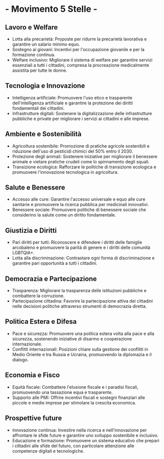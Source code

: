 # - Movimento 5 Stelle -

## Lavoro e Welfare
- Lotta alla precarietà: Proposte per ridurre la precarietà lavorativa e garantire un salario minimo equo.
- Sostegno ai giovani: Incentivi per l'occupazione giovanile e per la formazione continua.
- Welfare inclusivo: Migliorare il sistema di welfare per garantire servizi essenziali a tutti i cittadini, compresa la procreazione medicalmente assistita per tutte le donne.

## Tecnologia e Innovazione
- Intelligenza artificiale: Promuovere l'uso etico e trasparente dell'intelligenza artificiale e garantire la protezione dei diritti fondamentali dei cittadini.
- Infrastrutture digitali: Sostenere la digitalizzazione delle infrastrutture pubbliche e private per migliorare i servizi ai cittadini e alle imprese.

## Ambiente e Sostenibilità
- Agricoltura sostenibile: Promozione di pratiche agricole sostenibili e riduzione dell'uso di pesticidi chimici del 50% entro il 2030.
- Protezione degli animali: Sostenere iniziative per migliorare il benessere animale e vietare pratiche crudeli come lo spinnamento degli squali.
- Transizione ecologica: Rafforzare le politiche di transizione ecologica e promuovere l'innovazione tecnologica in agricoltura.

## Salute e Benessere
- Accesso alle cure: Garantire l'accesso universale e equo alle cure sanitarie e promuovere la ricerca pubblica per medicinali innovativi.
- Benessere sociale: Promuovere politiche di benessere sociale che considerino la salute come un diritto fondamentale.

## Giustizia e Diritti
- Pari diritti per tutti: Riconoscere e difendere i diritti delle famiglie arcobaleno e promuovere la parità di genere e i diritti delle comunità LGBTQIA+.
- Lotta alla discriminazione: Contrastare ogni forma di discriminazione e garantire pari opportunità a tutti i cittadini.

## Democrazia e Partecipazione
- Trasparenza: Migliorare la trasparenza delle istituzioni pubbliche e combattere la corruzione.
- Partecipazione cittadina: Favorire la partecipazione attiva dei cittadini nelle decisioni politiche attraverso strumenti di democrazia diretta.

## Politica Estera e Difesa
- Pace e sicurezza: Promuovere una politica estera volta alla pace e alla sicurezza, sostenendo iniziative di disarmo e cooperazione internazionale.
- Conflitti internazionali: Posizioni chiare sulla gestione dei conflitti in Medio Oriente e tra Russia e Ucraina, promuovendo la diplomazia e il dialogo.

## Economia e Fisco
- Equità fiscale: Combattere l'elusione fiscale e i paradisi fiscali, promuovendo una tassazione equa e trasparente.
- Supporto alle PMI: Offrire incentivi fiscali e sostegni finanziari alle piccole e medie imprese per stimolare la crescita economica.

## Prospettive future
- Innovazione continua: Investire nella ricerca e nell'innovazione per affrontare le sfide future e garantire uno sviluppo sostenibile e inclusivo.
- Educazione e formazione: Promuovere un sistema educativo che prepari i cittadini alle sfide del futuro, con particolare attenzione alle competenze digitali e tecnologiche.
